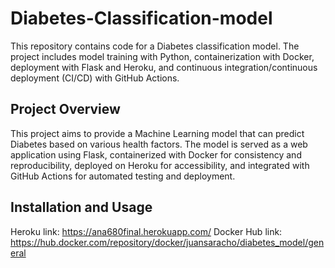# Diabetes-Classification-model

This repository contains code for a Diabetes classification model. The project includes model training with Python, containerization with Docker, deployment with Flask and Heroku, and continuous integration/continuous deployment (CI/CD) with GitHub Actions.

## Project Overview

This project aims to provide a Machine Learning model that can predict Diabetes based on various health factors. The model is served as a web application using Flask, containerized with Docker for consistency and reproducibility, deployed on Heroku for accessibility, and integrated with GitHub Actions for automated testing and deployment.

## Installation and Usage

Heroku link: https://ana680final.herokuapp.com/
Docker Hub link: https://hub.docker.com/repository/docker/juansaracho/diabetes_model/general
